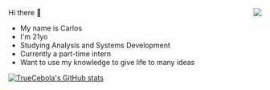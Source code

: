 <img align="right" src="https://www.meme-arsenal.com/memes/3f617652c8b3fdb21bcefc67020cb45c.jpg">
Hi there 👋

- My name is Carlos
- I'm 21yo
- Studying Analysis and Systems Development
- Currently a part-time intern
- Want to use my knowledge to give life to many ideas

[![TrueCebola's GitHub stats](https://github-readme-stats.vercel.app/api?username=TrueCebola&count_private=true&theme=dark)](https://github.com/anuraghazra/github-readme-stats)
